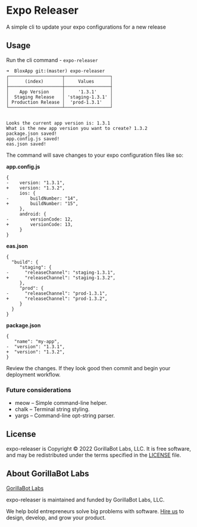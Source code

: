 # Expo Releaser

A simple cli to update your expo configurations for a new release 

## Usage

Run the cli command - `expo-releaser`

```
➜  BloxApp git:(master) expo-releaser
┌────────────────────┬─────────────────┐
│      (index)       │     Values      │
├────────────────────┼─────────────────┤
│    App Version     │     '1.3.1'     │
│  Staging Release   │ 'staging-1.3.1' │
│ Production Release │  'prod-1.3.1'   │
└────────────────────┴─────────────────┘


Looks the current app version is: 1.3.1
What is the new app version you want to create? 1.3.2
package.json saved!
app.config.js saved!
eas.json saved!
```

The command will save changes to your expo configuration files like so:

**app.config.js**
```
{
-    version: "1.3.1",
+    version: "1.3.2",
     ios: {
-        buildNumber: "14",
+        buildNumber: "15",
     },
     android: {
-        versionCode: 12,
+        versionCode: 13,
     }
}
```

**eas.json**
```
{
  "build": {
     "staging": {
-      "releaseChannel": "staging-1.3.1",
+      "releaseChannel": "staging-1.3.2",
     },
     "prod": {
-      "releaseChannel": "prod-1.3.1",
+      "releaseChannel": "prod-1.3.2",
     }
  }
}
```

**package.json**
```
{
   "name": "my-app",
-  "version": "1.3.1",
+  "version": "1.3.2",
}
```

Review the changes. If they look good then commit and begin your deployment workflow.

### Future considerations

- meow – Simple command-line helper.
- chalk – Terminal string styling.
- yargs – Command-line opt-string parser.

## License
expo-releaser is Copyright © 2022 GorillaBot Labs, LLC. It is free software, and may be redistributed under 
the terms specified in the [LICENSE](/LICENSE.md) file.

## About GorillaBot Labs

[GorillaBot Labs](https://gorillabotlabs.com?utm_source=github)

expo-releaser is maintained and funded by GorillaBot Labs, LLC.

We help bold entrepreneurs solve big problems with software. [Hire us][hire] to design, develop, and grow your product.

[hire]: https://gorillabotlabs.com/contact?utm_source=github
